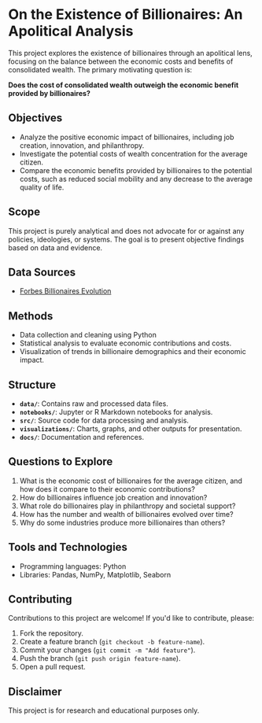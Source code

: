 # On the Existence of Billionaires: An Apolitical Analysis  

This project explores the existence of billionaires through an apolitical lens, focusing on the balance between the economic costs and benefits of consolidated wealth. The primary motivating question is:  

**Does the cost of consolidated wealth outweigh the economic benefit provided by billionaires?**

## Objectives  
- Analyze the positive economic impact of billionaires, including job creation, innovation, and philanthropy.  
- Investigate the potential costs of wealth concentration for the average citizen.  
- Compare the economic benefits provided by billionaires to the potential costs, such as reduced social mobility and any decrease to the average quality of life.  

## Scope  
This project is purely analytical and does not advocate for or against any policies, ideologies, or systems. The goal is to present objective findings based on data and evidence.  

## Data Sources  
- [Forbes Billionaires Evolution](https://www.kaggle.com/datasets/guillemservera/forbes-billionaires-1997-2023?select=billionaires_2024.csv)

## Methods  
- Data collection and cleaning using Python
- Statistical analysis to evaluate economic contributions and costs.  
- Visualization of trends in billionaire demographics and their economic impact.  

## Structure  
- **`data/`**: Contains raw and processed data files.  
- **`notebooks/`**: Jupyter or R Markdown notebooks for analysis.  
- **`src/`**: Source code for data processing and analysis.  
- **`visualizations/`**: Charts, graphs, and other outputs for presentation.  
- **`docs/`**: Documentation and references.  

## Questions to Explore  
1. What is the economic cost of billionaires for the average citizen, and how does it compare to their economic contributions?  
2. How do billionaires influence job creation and innovation?  
3. What role do billionaires play in philanthropy and societal support?  
4. How has the number and wealth of billionaires evolved over time?  
5. Why do some industries produce more billionaires than others?  

## Tools and Technologies  
- Programming languages: Python
- Libraries: Pandas, NumPy, Matplotlib, Seaborn

## Contributing  
Contributions to this project are welcome! If you'd like to contribute, please:  
1. Fork the repository.  
2. Create a feature branch (`git checkout -b feature-name`).  
3. Commit your changes (`git commit -m "Add feature"`).  
4. Push the branch (`git push origin feature-name`).  
5. Open a pull request.  

## Disclaimer  
This project is for research and educational purposes only.  
